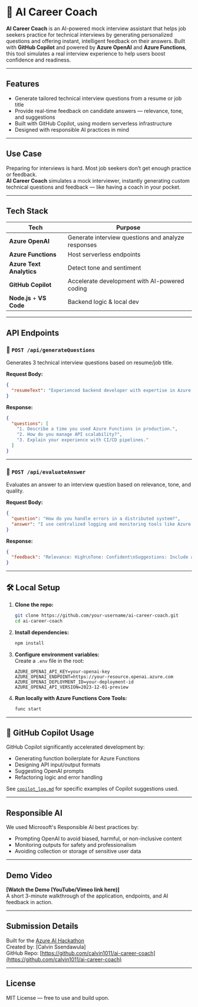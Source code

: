 # 🧠 AI Career Coach

**AI Career Coach** is an AI-powered mock interview assistant that helps job seekers practice for technical interviews by generating personalized questions and offering instant, intelligent feedback on their answers. Built with **GitHub Copilot** and powered by **Azure OpenAI** and **Azure Functions**, this tool simulates a real interview experience to help users boost confidence and readiness.

---

##  Features

- Generate tailored technical interview questions from a resume or job title  
- Provide real-time feedback on candidate answers — relevance, tone, and suggestions  
- Built with GitHub Copilot, using modern serverless infrastructure  
- Designed with responsible AI practices in mind  

---

##  Use Case

Preparing for interviews is hard. Most job seekers don’t get enough practice or feedback.  
**AI Career Coach** simulates a mock interviewer, instantly generating custom technical questions and feedback — like having a coach in your pocket.

---

##  Tech Stack

| Tech                      | Purpose                                            |
|---------------------------|----------------------------------------------------|
| **Azure OpenAI**          | Generate interview questions and analyze responses |
| **Azure Functions**       | Host serverless endpoints                          |
| **Azure Text Analytics**  | Detect tone and sentiment                          |
| **GitHub Copilot**        | Accelerate development with AI-powered coding      |
| **Node.js** + **VS Code** | Backend logic & local dev                          |

---

##  API Endpoints

### 🔹 `POST /api/generateQuestions`

Generates 3 technical interview questions based on resume/job title.

**Request Body:**
```json
{
  "resumeText": "Experienced backend developer with expertise in Azure and Python..."
}
```

**Response:**
```json
{
  "questions": [
    "1. Describe a time you used Azure Functions in production.",
    "2. How do you manage API scalability?",
    "3. Explain your experience with CI/CD pipelines."
  ]
}
```

---

### 🔹 `POST /api/evaluateAnswer`

Evaluates an answer to an interview question based on relevance, tone, and quality.

**Request Body:**
```json
{
  "question": "How do you handle errors in a distributed system?",
  "answer": "I use centralized logging and monitoring tools like Azure Monitor..."
}
```

**Response:**
```json
{
  "feedback": "Relevance: High\nTone: Confident\nSuggestions: Include a specific example of a time you used Azure Monitor."
}
```

---

## 🛠️ Local Setup

1. **Clone the repo:**
   ```bash
   git clone https://github.com/your-username/ai-career-coach.git
   cd ai-career-coach
   ```

2. **Install dependencies:**
   ```bash
   npm install
   ```

3. **Configure environment variables:**  
   Create a `.env` file in the root:
   ```
   AZURE_OPENAI_API_KEY=your-openai-key
   AZURE_OPENAI_ENDPOINT=https://your-resource.openai.azure.com
   AZURE_OPENAI_DEPLOYMENT_ID=your-deployment-id
   AZURE_OPENAI_API_VERSION=2023-12-01-preview
   ```

4. **Run locally with Azure Functions Core Tools:**
   ```bash
   func start
   ```

---

## 🤖 GitHub Copilot Usage

GitHub Copilot significantly accelerated development by:
- Generating function boilerplate for Azure Functions
- Designing API input/output formats
- Suggesting OpenAI prompts
- Refactoring logic and error handling

See [`copilot_log.md`](./copilot_log.md) for specific examples of Copilot suggestions used.

---

##  Responsible AI

We used Microsoft's Responsible AI best practices by:
- Prompting OpenAI to avoid biased, harmful, or non-inclusive content
- Monitoring outputs for safety and professionalism
- Avoiding collection or storage of sensitive user data

---

##  Demo Video

 **[Watch the Demo (YouTube/Vimeo link here)]**  
A short 3-minute walkthrough of the application, endpoints, and AI feedback in action.

---

##  Submission Details

Built for the [Azure AI Hackathon](https://azureaidev.devpost.com/)  
Created by: [Calvin Ssendawula]  
GitHub Repo: [https://github.com/calvin1011/ai-career-coach](https://github.com/calvin1011/ai-career-coach)

---

##  License

MIT License — free to use and build upon.

```

